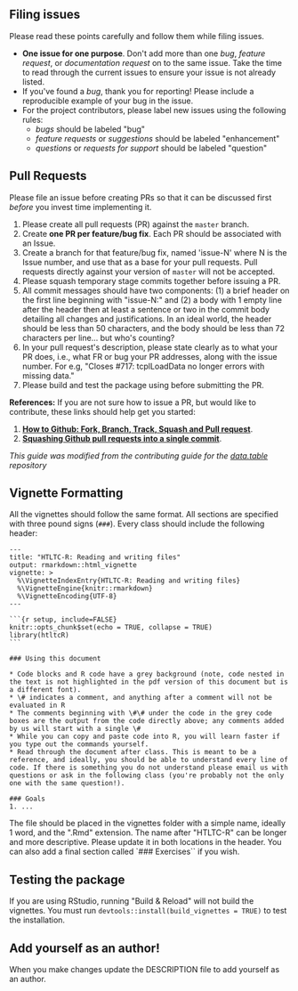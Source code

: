 Filing issues
-------------

Please read these points carefully and follow them while filing issues.

- **One issue for one purpose**. Don't add more than one *bug*, *feature request*, or *documentation request* on to the same issue. Take the time to read through the current issues to ensure your issue is not already listed.
- If you've found a *bug*, thank you for reporting! Please include a reproducible example of your bug in the issue. 
- For the project contributors, please label new issues using the following rules:
  - *bugs* should be labeled "bug"
  - *feature requests* or *suggestions* should be labeled "enhancement"
  - *questions* or *requests for support* should be labeled "question"
  
Pull Requests
-------------

Please file an issue before creating PRs so that it can be discussed first *before* you invest time implementing it.

1. Please create all pull requests (PR) against the `master` branch.
2. Create **one PR per feature/bug fix**. Each PR should be associated with an Issue.
3. Create a branch for that feature/bug fix, named 'issue-N' where N is the Issue number, and use that as a base for your pull requests. Pull requests directly against your version of `master` will not be accepted.
4. Please squash temporary stage commits together before issuing a PR.
5. All commit messages should have two components: (1) a brief header on the first line beginning with "issue-N:" and (2) a body with 1 empty line after the header then at least a sentence or two in the commit body detailing all changes and justifications. In an ideal world, the header should be less than 50 characters, and the body should be less than 72 characters per line... but who's counting?
5. In your pull request's description, please state clearly as to what your PR does, i.e., what FR or bug your PR addresses, along with the issue number. For e.g, "Closes #717: tcplLoadData no longer errors with missing data."
7. Please build and test the package using before submitting the PR.

**References:** If you are not sure how to issue a PR, but would like to contribute, these links should help get you started:

1. **[How to Github: Fork, Branch, Track, Squash and Pull request](https://gun.io/blog/how-to-github-fork-branch-and-pull-request/)**.
2. **[Squashing Github pull requests into a single commit](http://eli.thegreenplace.net/2014/02/19/squashing-github-pull-requests-into-a-single-commit)**.

*This guide was modified from the contributing guide for the [data.table](https://github.com/Rdatatable/data.table) repository*

Vignette Formatting
-------------

All the vignettes should follow the same format. All sections are specified with three pound signs (`###`). Every class should include the following header:

    ---
    title: "HTLTC-R: Reading and writing files"
    output: rmarkdown::html_vignette
    vignette: >
      %\VignetteIndexEntry{HTLTC-R: Reading and writing files}
      %\VignetteEngine{knitr::rmarkdown}
      %\VignetteEncoding{UTF-8}
    ---

    ```{r setup, include=FALSE}
    knitr::opts_chunk$set(echo = TRUE, collapse = TRUE)
    library(htltcR)
    ```
    
    ### Using this document
    
    * Code blocks and R code have a grey background (note, code nested in the text is not highlighted in the pdf version of this document but is a different font).
    * \# indicates a comment, and anything after a comment will not be evaluated in R
    * The comments beginning with \#\# under the code in the grey code boxes are the output from the code directly above; any comments added by us will start with a single \#
    * While you can copy and paste code into R, you will learn faster if you type out the commands yourself. 
    * Read through the document after class. This is meant to be a reference, and ideally, you should be able to understand every line of code. If there is something you do not understand please email us with questions or ask in the following class (you're probably not the only one with the same question!). 
    
    ### Goals
    1. ...
    

The file should be placed in the vignettes folder with a simple name, ideally 1 word, and the ".Rmd" extension. The name after "HTLTC-R" can be longer and more descriptive. Please update it in both locations in the header. You can also add a final section called `### Exercises`` if you wish.

Testing the package
----------------

If you are using RStudio, running "Build & Reload" will not build the vignettes. You must run `devtools::install(build_vignettes = TRUE)` to test the installation. 

Add yourself as an author!
---------------

When you make changes update the DESCRIPTION file to add yourself as an author.
